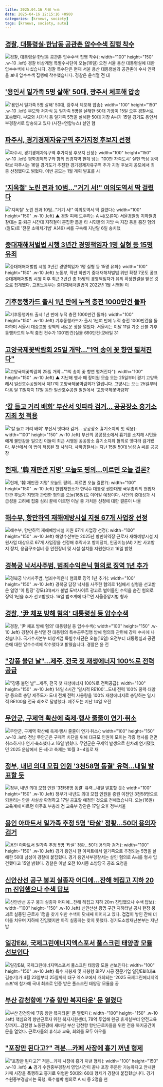 ```yaml
---
title: 2025.04.16 사회 뉴스
date: 2025-04-16 12:15:16 +0900
categories: [krnews, society]
tags: [krnews, society, auto]
---
```

## [경찰, 대통령실·한남동 공관촌 압수수색 집행 착수](https://n.news.naver.com/mnews/article/055/0001249728)

![경찰, 대통령실·한남동 공관촌 압수수색 집행 착수](https://mimgnews.pstatic.net/image/origin/055/2025/04/16/1249728.jpg?type=nf220_150){: width="100" height="150" .w-10 .left}
경찰 비상계엄 특별수사단이 오늘(16일) 오전 서울 용산 대통령실에 대한 압수수색에 나섰습니다. 경찰 특수단은 현재 서울 용산 대통령실과 공관촌에 수사 인력을 보내 압수수색 집행에 착수했습니다. 경찰은 윤석열 전 대

## ['용인서 일가족 5명 살해' 50대, 광주서 체포해 압송](https://n.news.naver.com/mnews/article/018/0005988741)

!['용인서 일가족 5명 살해' 50대, 광주서 체포해 압송](https://mimgnews.pstatic.net/image/origin/018/2025/04/15/5988741.jpg?type=nf220_150){: width="100" height="150" .w-10 .left}
부모와 처자식 등 일가족 5명을 살해한 50대 가장이 15일 오후 경찰서로 호송됐다. 부모와 처자식 등 일가족 5명을 살해한 50대 가장 A씨가 15일 경기도 용인서부경찰서로 압송되고 있다 (사진=연합뉴스) 살인 혐

## [파주시, 경기경제자유구역 추가지정 후보지 선정](https://n.news.naver.com/mnews/article/002/0002383819)

![파주시, 경기경제자유구역 추가지정 후보지 선정](https://mimgnews.pstatic.net/image/origin/002/2025/04/16/2383819.jpg?type=nf220_150){: width="100" height="150" .w-10 .left}
평화경제특구와 함께 접경지역 한계 넘는 '100만 자족도시' 실현 핵심 동력 확보 파주시는 16일 경기도가 추진한 경기경제자유구역 추가 지정 후보지 공모에서 최종 선정됐다고 밝혔다. 이번 공모는 1월 계획 발표를 시

## ['지옥철' 노린 전과 10범…"거기 서!" 여의도역서 딱 걸렸다](https://n.news.naver.com/mnews/article/055/0001249650)

!['지옥철' 노린 전과 10범…"거기 서!" 여의도역서 딱 걸렸다](https://mimgnews.pstatic.net/image/origin/055/2025/04/16/1249650.jpg?type=nf220_150){: width="100" height="150" .w-10 .left}
▲ 경찰 피해 도주하는 A 씨(오른쪽) 서울경찰청 지하철경찰대는 출·퇴근 시간대 지하철이 혼잡한 틈을 타 시민들의 가방 속 지갑 등을 훔친 혐의(절도)로 '전문 소매치기범' A(49) 씨를 구속해 지난달 6일 송치했

## [중대재해처벌법 시행 3년간 경영책임자 1명 실형 등 15명 유죄](https://n.news.naver.com/mnews/article/001/0015332585)

![중대재해처벌법 시행 3년간 경영책임자 1명 실형 등 15명 유죄](https://mimgnews.pstatic.net/image/origin/001/2025/04/16/15332585.jpg?type=nf220_150){: width="100" height="150" .w-10 .left}
노동부, 작년 하반기 중대재해처벌법 위반 확정 7곳도 공표 중대재해처벌법 시행 이후 최근 3년간 총 15명의 경영책임자가 유죄 확정판결을 받은 것으로 집계됐다. 고용노동부는 중대재해처벌법이 2022년 1월 시행된 이

## [기후동행카드 출시 1년 만에 누적 충전 1000만건 돌파](https://n.news.naver.com/mnews/article/018/0005988290)

![기후동행카드 출시 1년 만에 누적 충전 1000만건 돌파](https://mimgnews.pstatic.net/image/origin/018/2025/04/15/5988290.jpg?type=nf220_150){: width="100" height="150" .w-10 .left}
기후동행카드가 출시 1년여 만에 누적 충전 1000만건을 돌파하며 서울시 대중교통 정책의 새로운 장을 열었다. 서울시는 이달 11일 기준 선불 기후동행카드의 누적 충전 건수가 1001만건(실물 690만건·모바일 31

## [고양국제꽃박람회 25일 개막…"1억 송이 꽃 향연 펼쳐진다"](https://n.news.naver.com/mnews/article/055/0001249727)

![고양국제꽃박람회 25일 개막…"1억 송이 꽃 향연 펼쳐진다"](https://mimgnews.pstatic.net/image/origin/055/2025/04/16/1249727.jpg?type=nf220_150){: width="100" height="150" .w-10 .left}
▲ 지난해 행사 때 장미원 모습 오는 25일부터 경기 고양특례시 일산호수공원에서 제17회 고양국제꽃박람회가 열립니다. 고양시는 오는 25일부터 다음 달 11일까지 17일 동안 일산호수공원 일원에서 '고양국제꽃박람회'

## [‘칼 들고 거리 배회’ 부산서 잇따라 검거… 공공장소 흉기소지죄 첫 적용](https://n.news.naver.com/mnews/article/082/0001321436)

![‘칼 들고 거리 배회’ 부산서 잇따라 검거… 공공장소 흉기소지죄 첫 적용](https://mimgnews.pstatic.net/image/origin/082/2025/04/16/1321436.jpg?type=nf220_150){: width="100" height="150" .w-10 .left}
부산의 공공장소에서 흉기를 소지해 시민들에게 불안감을 일으킨 이들이 최근 시행된 공공장소 흉기소지죄 혐의로 잇따라 검거됐다. 부산에서 이 법이 적용된 첫 사례다. 사하경찰서는 지난 15일 50대 남성 A 씨를 공공장

## [헌재, '韓 재판관 지명' 오늘도 평의…이르면 오늘 결론?](https://n.news.naver.com/mnews/article/018/0005988775)

![헌재, '韓 재판관 지명' 오늘도 평의…이르면 오늘 결론?](https://mimgnews.pstatic.net/image/origin/018/2025/04/16/5988775.jpg?type=nf220_150){: width="100" height="150" .w-10 .left}
헌법재판소가 한덕수 대통령 권한대행 국무총리의 헌법재판관 후보자 지명과 관련한 평의를 오늘(16일)도 이어갈 예정이다. 사안의 중대성과 시급성을 고려해 집중 심리 끝에 이르면 이날 중 가처분 신청에 대한 결론이 나올

## [해수부, 항만하역 재해예방시설 지원 67개 사업장 선정](https://n.news.naver.com/mnews/article/119/0002945822)

![해수부, 항만하역 재해예방시설 지원 67개 사업장 선정](https://mimgnews.pstatic.net/image/origin/119/2025/04/16/2945822.jpg?type=nf220_150){: width="100" height="150" .w-10 .left}
해양수산부는 2025년 항만하역장 근로자 재해예방시설 지원사업 대상으로 67개 사업장을 선정해 추락사고 방지장치, 인공지능(AI) 기반 사고방지 장치, 응급구조설비 등 안전장비 및 시설 설치를 지원한다고 16일 밝혔

## [경복궁 낙서사주범, 범죄수익은닉 혐의로 징역 1년 추가](https://n.news.naver.com/mnews/article/079/0004014127)

![경복궁 낙서사주범, 범죄수익은닉 혐의로 징역 1년 추가](https://mimgnews.pstatic.net/image/origin/079/2025/04/16/4014127.jpg?type=nf220_150){: width="100" height="150" .w-10 .left}
경복궁 담장 낙서를 사주한 혐의로 1심에서 실형을 선고받은 일명 '이 팀장' 강모(31)씨가 불법 도박사이트 광고로 벌어들인 수익을 숨긴 혐의로 징역 1년을 추가 선고받았다. 16일 법조계에 따르면 서울중앙지법 형사

## [경찰, '尹 체포 방해 혐의' 대통령실 등 압수수색](https://n.news.naver.com/mnews/article/422/0000731551)

![경찰, '尹 체포 방해 혐의' 대통령실 등 압수수색](https://mimgnews.pstatic.net/image/origin/422/2025/04/16/731551.jpg?type=nf220_150){: width="100" height="150" .w-10 .left}
경찰이 윤석열 전 대통령의 특수공무집행 방해 혐의와 관련해 강제 수사에 나섰습니다. 국가수사본부 비상계엄 특별수사단은 오늘(16일) 오전부터 대통령실과 공관촌에 대한 압수수색에 착수했다고 밝혔습니다. 경찰은 윤 전

## ["강풍 불던 날"…제주, 전국 첫 재생에너지 100%로 전력공급](https://n.news.naver.com/mnews/article/001/0015333217)

!["강풍 불던 날"…제주, 전국 첫 재생에너지 100%로 전력공급](https://mimgnews.pstatic.net/image/origin/001/2025/04/16/15333217.jpg?type=nf220_150){: width="100" height="150" .w-10 .left}
14일 4시간 '일시적 RE100'…도내 전력 100% 풍력·태양광 등으로 충당 제주도가 도내 전체 전력 사용량을 100% 재생에너지로 충당하는 일시적 RE100을 전국 최초로 달성했다. 제주도는 지난 14일 오전

## [무안군, 구제역 확산에 축제·행사 줄줄이 연기·취소](https://n.news.naver.com/mnews/article/001/0015332694)

![무안군, 구제역 확산에 축제·행사 줄줄이 연기·취소](https://mimgnews.pstatic.net/image/origin/001/2025/04/16/15332694.jpg?type=nf220_150){: width="100" height="150" .w-10 .left}
전남 무안군은 구제역 차단을 위해 대규모 인원이 모이는 각종 행사를 전면 취소하거나 연기·축소했다고 16일 밝혔다. 무안군은 구제역 발생으로 한차례 연기됐었던 2025 운남에서 돈·세·고 축제는 10월 3∼4일로 재

## [정부, 내년 의대 모집 인원 '3천58명 동결' 유력…내일 발표할 듯](https://n.news.naver.com/mnews/article/055/0001249780)

![정부, 내년 의대 모집 인원 '3천58명 동결' 유력…내일 발표할 듯](https://mimgnews.pstatic.net/image/origin/055/2025/04/16/1249780.jpg?type=nf220_150){: width="100" height="150" .w-10 .left}
정부가 내년도 의대 모집 인원을 증원 이전인 3천58명으로 되돌리는 안을 사실상 확정하고 17일 공표할 예정인 것으로 전해졌습니다. 오늘(16일) 교육계에 따르면 이주호 부총리 겸 교육부 장관은 17일 오후 정부서울

## [용인 아파트서 일가족 추정 5명 '타살' 정황…50대 용의자 검거](https://n.news.naver.com/mnews/article/025/0003434242)

![용인 아파트서 일가족 추정 5명 '타살' 정황…50대 용의자 검거](https://mimgnews.pstatic.net/image/origin/025/2025/04/15/3434242.jpg?type=nf220_150){: width="100" height="150" .w-10 .left}
경기 용인시 한 아파트에서 일가족으로 추정되는 5명을 살해한 50대 남성이 경찰에 붙잡혔다. 경기 용인서부경찰서는 살인 혐의로 A씨를 형사 입건했다고 15일 밝혔다. 경찰은 이날 오전 10시쯤 소방당국 공조 요청을

## [신안산선 공구 붕괴 실종자 어디에...잔해 헤집고 지하 20ｍ 진입했으나 수색 답보](https://n.news.naver.com/mnews/article/469/0000859624)

![신안산선 공구 붕괴 실종자 어디에...잔해 헤집고 지하 20ｍ 진입했으나 수색 답보](https://mimgnews.pstatic.net/image/origin/469/2025/04/15/859624.jpg?type=nf220_150){: width="100" height="150" .w-10 .left}
신안산선 광명 구간 지하터널 공사 현장 붕괴로 실종된 근로자 1명을 찾기 위한 수색이 닷새째 이어지고 있다. 겹겹이 쌓인 잔해 더미를 치우며 지하에 진입했지만 아직 실종자는 찾지 못했다. 경기도소방재난본부는 지난 밤

## [일강E&I, 국제그린에너지엑스포서 풀스크린 태양광 모듈 선보인다](https://n.news.naver.com/mnews/article/025/0003434464)

![일강E&I, 국제그린에너지엑스포서 풀스크린 태양광 모듈 선보인다](https://mimgnews.pstatic.net/image/origin/025/2025/04/16/3434464.jpg?type=nf220_150){: width="100" height="150" .w-10 .left}
특수 지붕재 및 지붕형 BIPV 시공 전문기업 일강E&I(대표 김승기)가 4월 23일부터 25일까지 대구 엑스코에서 개최되는 ‘2025 국제그린에너지엑스포’에 참가해 국내 최초로 인증 받은 풀스크린 태양광 모듈을 공

## [부산 감천항에 '7층 항만 복지타운' 문 열렸다](https://n.news.naver.com/mnews/article/079/0004013738)

![부산 감천항에 '7층 항만 복지타운' 문 열렸다](https://mimgnews.pstatic.net/image/origin/079/2025/04/15/4013738.jpg?type=nf220_150){: width="100" height="150" .w-10 .left}
핵심요약 항만근로자 위한 복지지원센터, 78억 투입해 완공 휴게실부터 안전교육장까지…감천항 노동환경에 새바람 부산 감천항 항만근로자들을 위한 전용 복지공간이 문을 열었다. 근로자들의 휴식과 교육, 회의를 모두 아우를

## ["포장만 된다고?" 격분…카페 사장에 흉기 꺼낸 형제](https://n.news.naver.com/mnews/article/055/0001249733)

!["포장만 된다고?" 격분…카페 사장에 흉기 꺼낸 형제](https://mimgnews.pstatic.net/image/origin/055/2025/04/16/1249733.jpg?type=nf220_150){: width="100" height="150" .w-10 .left}
▲ 경기 수원중부경찰서 영업시간이 끝나 포장 주문만 가능하다고 안내한 카페 사장을 폭행하고 흉기로 위협한 50대와 60대 형제가 경찰에 붙잡혔습니다. 경기 수원중부경찰서는 폭행, 특수협박 혐의로 A 씨 등 2명을 현

